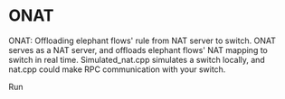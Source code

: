 # ONAT
ONAT: Offloading elephant flows' rule from NAT server to switch.
ONAT serves as a NAT server, and offloads elephant flows' NAT mapping to switch in real time. Simulated_nat.cpp simulates a switch locally, and nat.cpp could make RPC communication with your switch.

Run

